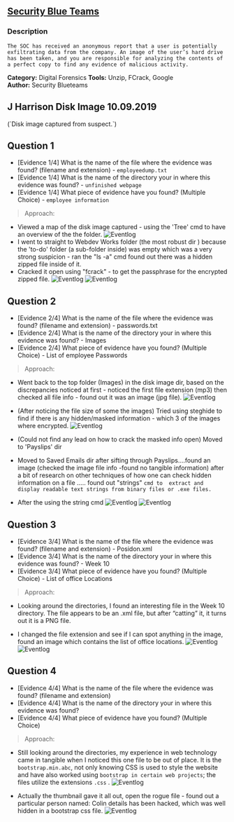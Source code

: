 ## [Security Blue Teams](https://elearning.securityblue.team/home/courses/free-courses/introduction-to-network-analysis#content#course-capstone#course-capstone#activity-network-analysis-challenge)

### Description

`The SOC has received an anonymous report that a user is potentially exfiltrating data from the company. An image of the user’s hard drive has been taken, and you are responsible for analyzing the contents of a perfect copy to find any evidence of malicious activity.`

**Category:** Digital Forensics 
**Tools:** Unzip, FCrack, Google  
**Author:** Security Blueteams  


<h2> J Harrison Disk Image 10.09.2019 </h2> 
(`Disk image captured from suspect.`)

## Question 1
 - [Evidence 1/4] What is the name of the file where the evidence was found? (filename and extension) - `employeedump.txt`
 - [Evidence 1/4] What is the name of the directory your in where this evidence was found? - `unfinished webpage`
 - [Evidence 1/4] What piece of evidence have you found? (Multiple Choice) - `employee information `
 
> Approach:
 - Viewed a map of the disk image captured - using the 'Tree' cmd to have an overview of the the folder.
 ![Eventlog](lab_Snapshots/1.png) 
 - I went to straight to Webdev Works folder (the most robust dir ) because the  'to-do' folder (a sub-folder inside) was empty which was a very strong suspicion - ran the "ls -a" cmd found out there was a hidden zipped file inside of it.
 - Cracked it open using "fcrack" - to get the passphrase for the encrypted zipped file.
 ![Eventlog](lab_Snapshots/2.png) 
 ![Eventlog](lab_Snapshots/3.png) 

 
## Question 2
- [Evidence 2/4] What is the name of the file where the evidence was found? (filename and extension) - passwords.txt
- [Evidence 2/4] What is the name of the directory your in where this evidence was found? - Images
- [Evidence 2/4] What piece of evidence have you found? (Multiple Choice) - List of employee Passwords

> Approach:

- Went back to the top folder (Images) in the disk image dir, based on the discrepancies noticed at first - noticed the first file extension (mp3) then checked all file info - found out it was an image (jpg file).
 ![Eventlog](lab_Snapshots/4.png) 

- (After noticing the file size of some the images) Tried using steghide to find if there is any hidden/masked information - which 3 of the images where encrypted.
![Eventlog](lab_Snapshots/5.png) 

- (Could not find any lead on how to crack the masked info open) Moved to 'Payslips' dir
- Moved to Saved Emails dir after sifting through Payslips....found an image (checked the image file info -found no tangible information) after a bit of research on other techniques of how one can check hidden information on a file ..... found out "strings" `cmd to  extract and display readable text strings from binary files or .exe files.`
- After the using the string cmd
![Eventlog](lab_Snapshots/5.png) 
![Eventlog](lab_Snapshots/6.png)  
 
## Question 3
- [Evidence 3/4] What is the name of the file where the evidence was found? (filename and extension) - Posidon.xml
- [Evidence 3/4] What is the name of the directory your in where this evidence was found? - Week 10
- [Evidence 3/4] What piece of evidence have you found? (Multiple Choice) - List of office Locations

> Approach:

- Looking around the directories, I found an interesting file in the Week 10 directory. The file appears to be an .xml file, but after “catting” it, it turns out it is a PNG file.

- I changed the file extension and see if I can spot anything in the image, found an image which contains the list of office locations.
 ![Eventlog](lab_Snapshots/7.png) 
 ![Eventlog](lab_Snapshots/8.png) 


## Question 4
- [Evidence 4/4] What is the name of the file where the evidence was found? (filename and extension)
- [Evidence 4/4] What is the name of the directory your in where this evidence was found?
- [Evidence 4/4] What piece of evidence have you found? (Multiple Choice)

> Approach:

- Still looking around the directories, my experience in web technology came in tangible when I noticed this one file to be out of place. It is the `bootstrap.min.abc`, not only knowing CSS is used to style the website and have also worked using `bootstrap in certain web projects`; the files utilize the extensions `.css` .
![Eventlog](lab_Snapshots/9.png) 

- Actually the thumbnail gave it all out, open the rogue file - found out a particular person named: Colin details has been hacked, which was well hidden in a bootstrap css file.
![Eventlog](lab_Snapshots/10.png) 

 
